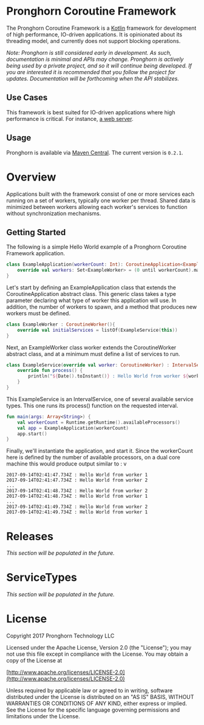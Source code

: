# Pronghorn Coroutine Framework
The Pronghorn Coroutine Framework is a [Kotlin](https://kotlinlang.org/) framework for development of high performance, IO-driven applications. It is opinionated about its threading model, and currently does not support blocking operations.

_Note: Pronghorn is still considered early in development.  As such, documentation is minimal and APIs may change.  Pronghorn is actively being used by a private project, and so it will continue being developed.  If you are interested it is recommended that you follow the project for updates.  Documentation will be forthcoming when the API stabilizes._

## Use Cases
This framework is best suited for IO-driven applications where high performance is critical. For instance, [a web server](https://github.com/pronghorn-tech/server).

## Usage
Pronghorn is available via [Maven Central](http://search.maven.org/#artifactdetails%7Ctech.pronghorn%7Ccoroutines%7C0.2.1%7Cjar).  The current version is `0.2.1`.

# Overview
Applications built with the framework consist of one or more services each running on a set of workers, typically one worker per thread. Shared data is minimized between workers allowing each worker's services to function without synchronization mechanisms.

## Getting Started
The following is a simple Hello World example of a Pronghorn Coroutine Framework application.

```kotlin    
class ExampleApplication(workerCount: Int): CoroutineApplication<ExampleWorker>() {
    override val workers: Set<ExampleWorker> = (0 until workerCount).map { ExampleWorker() }.toSet()
}
```

Let's start by defining an ExampleApplication class that extends the CoroutineApplication abstract class. This generic class takes a type parameter declaring what type of worker this application will use. In addition, the number of workers to spawn, and a method that produces new workers must be defined.

```kotlin
class ExampleWorker : CoroutineWorker(){
    override val initialServices = listOf(ExampleService(this))
}
```

Next, an ExampleWorker class worker extends the CoroutineWorker abstract class, and at a minimum must define a list of services to run.

```kotlin
class ExampleService(override val worker: CoroutineWorker) : IntervalService(Duration.ofSeconds(1)){
    override fun process() {
        println("${Date().toInstant()} : Hello World from worker ${worker.workerID}")
    }
}
```

This ExampleService is an IntervalService, one of several available service types. This one runs its process() function on the requested interval.

```kotlin
fun main(args: Array<String>) {
    val workerCount = Runtime.getRuntime().availableProcessors()
    val app = ExampleApplication(workerCount)
    app.start()
}
```

Finally, we'll instantiate the application, and start it. Since the workerCount here is defined by the number of available processors, on a dual core machine this would produce output similar to :
v
```
2017-09-14T02:41:47.734Z : Hello World from worker 1
2017-09-14T02:41:47.734Z : Hello World from worker 2
...
2017-09-14T02:41:48.734Z : Hello World from worker 2
2017-09-14T02:41:48.734Z : Hello World from worker 1
...
2017-09-14T02:41:49.734Z : Hello World from worker 2
2017-09-14T02:41:49.734Z : Hello World from worker 1
```

# Releases

_This section will be populated in the future._

# ServiceTypes

_This section will be populated in the future._

# License
Copyright 2017 Pronghorn Technology LLC

Licensed under the Apache License, Version 2.0 (the "License");
you may not use this file except in compliance with the License.
You may obtain a copy of the License at

[http://www.apache.org/licenses/LICENSE-2.0](http://www.apache.org/licenses/LICENSE-2.0)

Unless required by applicable law or agreed to in writing, software
distributed under the License is distributed on an "AS IS" BASIS,
WITHOUT WARRANTIES OR CONDITIONS OF ANY KIND, either express or implied.
See the License for the specific language governing permissions and
limitations under the License.
